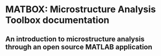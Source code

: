 # MATBOX: Microstructure Analysis Toolbox documentation
## An introduction to microstructure analysis through an open source MATLAB application
